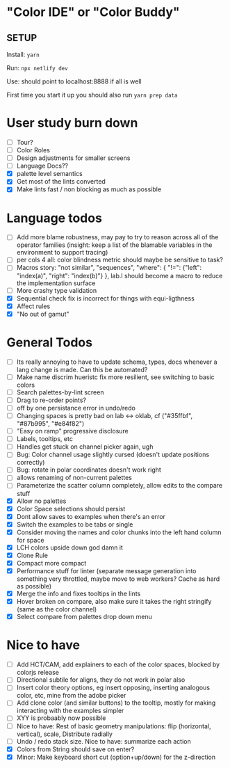 # "Color IDE" or "Color Buddy"

## SETUP

Install: `yarn`

Run: `npx netlify dev`

Use: should point to localhost:8888 if all is well

First time you start it up you should also run `yarn prep data`

# User study burn down

- [ ] Tour?
- [ ] Color Roles
- [ ] Design adjustments for smaller screens
- [ ] Language Docs??
- [x] palette level semantics
- [x] Get most of the lints converted
- [x] Make lints fast / non blocking as much as possible

# Language todos

- [ ] Add more blame robustness, may pay to try to reason across all of the operator families (insight: keep a list of the blamable variables in the environment to support tracing)
- [ ] per cols 4 all: color blindness metric should maybe be sensitive to task?
- [ ] Macros story: "not similar", "sequences", "where": { "!=": {"left": "index(a)", "right": "index(b)"} }, lab.l should become a macro to reduce the implementation surface
- [ ] More crashy type validation
- [x] Sequential check fix is incorrect for things with equi-ligthness
- [x] Affect rules
- [x] "No out of gamut"

# General Todos

- [ ] Its really annoying to have to update schema, types, docs whenever a lang change is made. Can this be automated?
- [ ] Make name discrim hueristc fix more resilient, see switching to basic colors
- [ ] Search palettes-by-lint screen
- [ ] Drag to re-order points?
- [ ] off by one persistance error in undo/redo
- [ ] Changing spaces is pretty bad on lab <-> oklab, cf ("#35ffbf", "#87b995", "#e84f82")
- [ ] "Easy on ramp" progressive disclosure
- [ ] Labels, tooltips, etc
- [ ] Handles get stuck on channel picker again, ugh
- [ ] Bug: Color channel usage slightly cursed (doesn't update positions correctly)
- [ ] Bug: rotate in polar coordinates doesn't work right
- [ ] allows renaming of non-current palettes
- [ ] Parameterize the scatter column completely, allow edits to the compare stuff
- [x] Allow no palettes
- [x] Color Space selections should persist
- [x] Dont allow saves to examples when there's an error
- [x] Switch the examples to be tabs or single
- [x] Consider moving the names and color chunks into the left hand column for space
- [x] LCH colors upside down god damn it
- [x] Clone Rule
- [x] Compact more compact
- [x] Performance stuff for linter (separate message generation into something very throttled, maybe move to web workers? Cache as hard as possible)
- [x] Merge the info and fixes tooltips in the lints
- [x] Hover broken on compare, also make sure it takes the right stringify (same as the color channel)
- [x] Select compare from palettes drop down menu

# Nice to have

- [ ] Add HCT/CAM, add explainers to each of the color spaces, blocked by colorjs release
- [ ] Directional subtile for aligns, they do not work in polar also
- [ ] Insert color theory options, eg insert opposing, inserting analogous color, etc, mine from the adobe picker
- [ ] Add clone color (and similar buttons) to the tooltip, mostly for making interacting with the examples simpler
- [ ] XYY is probaably now possible
- [ ] Nice to have: Rest of basic geometry manipulations: flip (horizontal, vertical), scale, Distribute radially
- [ ] Undo / redo stack size. Nice to have: summarize each action
- [x] Colors from String should save on enter?
- [x] Minor: Make keyboard short cut (option+up/down) for the z-direction
